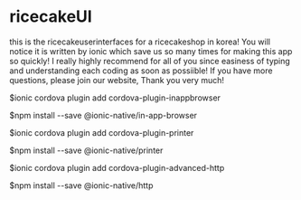 # ricecakeUI

this is the ricecakeuserinterfaces for a ricecakeshop in korea!
You will notice it is written by ionic which save us so many times for making this app so quickly!
I really highly recommend for all of you since easiness of typing and understanding each coding as soon as possiible!
If you have more questions, please join our website, Thank you very much!

$ionic cordova plugin add cordova-plugin-inappbrowser

$npm install --save @ionic-native/in-app-browser

$ionic cordova plugin add cordova-plugin-printer

$npm install --save @ionic-native/printer

$ionic cordova plugin add cordova-plugin-advanced-http

$npm install --save @ionic-native/http


